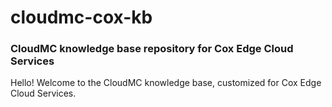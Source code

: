 # cloudmc-cox-kb
### CloudMC knowledge base repository for Cox Edge Cloud Services

Hello!  Welcome to the CloudMC knowledge base, customized for Cox Edge Cloud Services.
